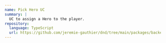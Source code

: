```yaml
---
name: Pick Hero UC
summary: |
  UC to assign a Hero to the player.
repository:
  language: TypeScript
  url: https://github.com/jeremie-gauthier/dnd/tree/main/packages/backend/src/lobby/pick-hero
---
```


<NodeGraph />
